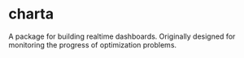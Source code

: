 # charta

A package for building realtime dashboards. Originally designed for monitoring the progress of optimization problems.


